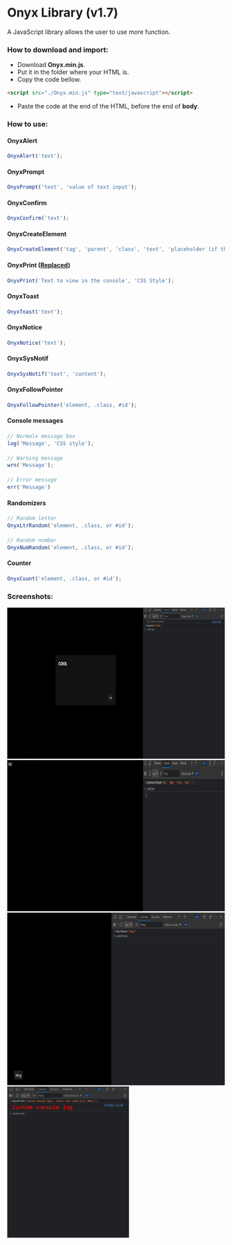 # Onyx Library (v1.7)
A JavaScript library allows the user to use more function.

### How to download and import:
* Download **Onyx.min.js**.
* Put it in the folder where your HTML is.
* Copy the code bellow.
```html
<script src="./Onyx.min.js" type="text/javascript"></script>
```
* Paste the code at the end of the HTML, before the end of **body**.

### How to use:
#### OnyxAlert
```javascript
OnyxAlert('text');
```
#### OnyxPrompt
```javascript
OnyxPrompt('text', 'value of text input');
```
#### OnyxConfirm
```javascript
OnyxConfirm('text');
```
#### OnyxCreateElement
```javascript
OnyxCreateElement('tag', 'parent', 'class', 'text', 'placeholder (if the tag is input tag)');
```
#### OnyxPrint (<a href="#console-messages">Replaced</a>)
```javascript
OnyxPrint('Text to view in the console', 'CSS Style');
```
#### OnyxToast
```javascript
OnyxToast('text');
```
#### OnyxNotice
```javascript
OnyxNotice('text');
```
#### OnyxSysNotif
```javascript
OnyxSysNotif('text', 'content');
```
#### OnyxFollowPointer
```javascript
OnyxFollowPointer('element, .class, #id');
```
#### Console messages
```javascript
// Normale message box
log('Message', 'CSS style');

// Warning message
wrn('Message');

// Error message
err('Message')
```
#### Randomizers
```javascript
// Random letter
OnyxLtrRandom('element, .class, or #id');

// Random number
OnyxNumRandom('element, .class, or #id');
```
#### Counter
```javascript
OnyxCount('element, .class, or #id');
```

### Screenshots:
<img src="./Screenshots/Screenshot1.png" height="350" alt="">
<img src="./Screenshots/Screenshot2.png" height="350" alt="">
<img src="./Screenshots/Screenshot3.png" height="400" alt="">
<img src="./Screenshots/Screenshot4.png" height="350" alt="">
